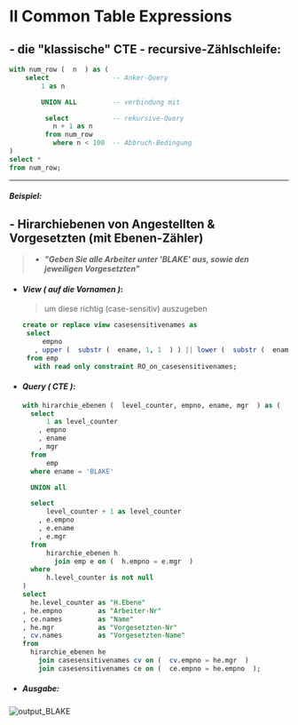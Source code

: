 <!--
# Ⅰ Views
-->

# Ⅱ Common Table Expressions

## - die "klassische" CTE - recursive-Zählschleife:
  ```sql
  with num_row (  n  ) as (
      select                -- Anker-Query
          1 as n    

          UNION ALL         -- verbindung mit

           select           -- rekursive-Query
             n + 1 as n
           from num_row
             where n < 100  -- Abbruch-Bedingung
  )
  select *
  from num_row;
  ```

<!--
## - allgemein als `.json`:
  ```json
    "with_recursive": {
        "prefix": "*wr",
        "body": [
            "with ${1:cte_table_name} (  ${2:recutive_field}  ) as (",
            "   ",
            "  select                       -- Anchor-Query",
            "  ${2:recutive_field}          -- ",
            "  from ${4:table}              -- ",
            "    where ${5:start_condition} -- ",
            "   ",
            "   UNION ALL",
            "   ",
            "  select                       -- Recursive-Query",
            "  ${2:recutive_field}          -- ",
            "  from ${1:cte_table}          -- ",
            "    where ${6:end_condition}   -- ",
            "   ",
            ")",
            "select",
            "${7:output_field} as ${8:output_alias}",
            "from ${1:cte_table}"
        ],
        "description": "common-table-expression"
    }
  ```
-->

---
##### *Beispiel*: 
## - Hirarchiebenen von Angestellten & Vorgesetzten (mit Ebenen-Zähler)
   > - ***"Geben Sie alle Arbeiter unter 'BLAKE' aus, sowie den jeweiligen Vorgesetzten"***

- #### ***View ( auf die Vornamen )***:
    > um diese richtig (case-sensitiv) auszugeben 
    ```sql
    create or replace view casesensitivenames as
     select
         empno
       , upper (  substr (  ename, 1, 1  ) ) || lower (  substr (  ename, 2  ) ) as names
     from emp
       with read only constraint RO_on_casesensitivenames;
    ```

- #### ***Query ( CTE )***:  
    ```sql
    with hirarchie_ebenen (  level_counter, empno, ename, mgr  ) as (
      select
          1 as level_counter
        , empno
        , ename
        , mgr
      from
          emp
      where ename = 'BLAKE'
   
      UNION all
   
      select
          level_counter + 1 as level_counter
        , e.empno
        , e.ename
        , e.mgr
      from
          hirarchie_ebenen h
            join emp e on (  h.empno = e.mgr  )
      where
          h.level_counter is not null
    )
    select
      he.level_counter as "H.Ebene"
    , he.empno         as "Arbeiter-Nr"
    , ce.names         as "Name"
    , he.mgr           as "Vorgesetzten-Nr"
    , cv.names         as "Vorgesetzten-Name" 
    from
      hirarchie_ebenen he
        join casesensitivenames cv on (  cv.empno = he.mgr  )
        join casesensitivenames ce on (  ce.empno = he.empno  );
  ```

- ##### *Ausgabe*:
![output_BLAKE](./img/output_BLAKE.png)





